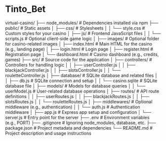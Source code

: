 # Tinto_Bet

virtual-casino/
├── node_modules/          # Dependencies installed via npm
├── public/                # Static assets
│   ├── css/               # Stylesheets
│   │   └── style.css      # Custom styles for your casino
│   ├── js/                # Frontend JavaScript files
│   │   └── scripts.js     # Optional client-side game logic
│   ├── images/            # Optional folder for casino-related images
│   ├── index.html         # Main HTML for the casino (e.g., landing page)
│   ├── login.html         # Login page
│   ├── register.html      # Registration page
│   └── dashboard.html     # Casino dashboard (e.g., credits, games)
├── src/                   # Source code for the application
│   ├── controllers/       # Controllers for handling logic
│   │   ├── userController.js
│   │   ├── blackjackController.js
│   │   ├── slotsController.js
│   │   └── rouletteController.js
│   ├── database/          # SQLite database and related files
│   │   ├── db.js          # SQLite connection and setup
│   │   └── casino.sqlite  # SQLite database file
│   ├── models/            # Models for database queries
│   │   └── userModel.js   # User-related database operations
│   ├── routes/            # API route definitions
│   │   ├── userRoutes.js
│   │   ├── blackjackRoutes.js
│   │   ├── slotsRoutes.js
│   │   └── rouletteRoutes.js
│   ├── middlewares/       # Optional middleware (e.g., authentication)
│   │   └── auth.js        # Authentication middleware
│   ├── app.js             # Express app setup and configuration
│   └── server.js          # Entry point for the server
├── .env                   # Environment variables (e.g., PORT)
├── .gitignore             # Ignoring node_modules, database, etc.
├── package.json           # Project metadata and dependencies
└── README.md              # Project description and usage instructions
